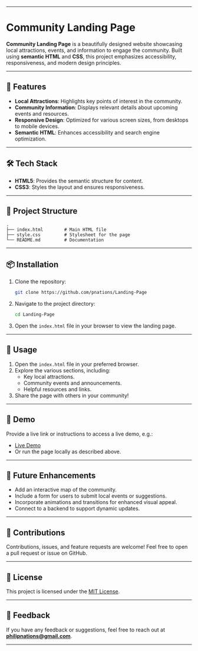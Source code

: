 
---

# Community Landing Page

**Community Landing Page** is a beautifully designed website showcasing local attractions, events, and information to engage the community. Built using **semantic HTML** and **CSS**, this project emphasizes accessibility, responsiveness, and modern design principles.

---

## 🚀 Features

- **Local Attractions**: Highlights key points of interest in the community.
- **Community Information**: Displays relevant details about upcoming events and resources.
- **Responsive Design**: Optimized for various screen sizes, from desktops to mobile devices.
- **Semantic HTML**: Enhances accessibility and search engine optimization.

---

## 🛠️ Tech Stack

- **HTML5**: Provides the semantic structure for content.
- **CSS3**: Styles the layout and ensures responsiveness.

---

## 📂 Project Structure

```plaintext
.
├── index.html        # Main HTML file
├── style.css         # Stylesheet for the page
└── README.md         # Documentation
```

---

## 📦 Installation

1. Clone the repository:
   ```bash
   git clone https://github.com/pnations/Landing-Page
   ```
2. Navigate to the project directory:
   ```bash
   cd Landing-Page
   ```
3. Open the `index.html` file in your browser to view the landing page.

---

## 🔧 Usage

1. Open the `index.html` file in your preferred browser.
2. Explore the various sections, including:
   - Key local attractions.
   - Community events and announcements.
   - Helpful resources and links.
3. Share the page with others in your community!

---

## 🎨 Demo

Provide a live link or instructions to access a live demo, e.g.:

- [Live Demo](https://visitaugusta.netlify.app/)
- Or run the page locally as described above.

---

## 🚀 Future Enhancements

- Add an interactive map of the community.
- Include a form for users to submit local events or suggestions.
- Incorporate animations and transitions for enhanced visual appeal.
- Connect to a backend to support dynamic updates.

---

## 🤝 Contributions

Contributions, issues, and feature requests are welcome! Feel free to open a pull request or issue on GitHub.

---

## 📜 License

This project is licensed under the [MIT License](LICENSE).

---

## 💬 Feedback

If you have any feedback or suggestions, feel free to reach out at **philipnations@gmail.com**.

---
